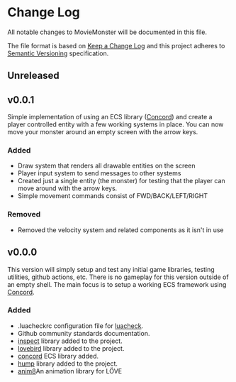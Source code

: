 # Change Log
All notable changes to MovieMonster will be documented in this file.

The file format is based on [Keep a Change Log](https://keepachangelog.com/en/1.0.0/) and this project adheres to [Semantic Versioning](https://semver.org/spec/v2.0.0.html) specification.

## Unreleased

## v0.0.1
Simple implementation of using an ECS library ([Concord](https://github.com/Tjakka5/Concord)) and create a player controlled entity with a few working systems in place. You can now move your monster around an empty screen with the arrow keys.
### Added
- Draw system that renders all drawable entities on the screen
- Player input system to send messages to other systems
- Created just a single entity (the monster) for testing that the player can move around with the arrow keys.
- Simple movement commands consist of FWD/BACK/LEFT/RIGHT

### Removed
- Removed the velocity system and related components as it isn't in use

## v0.0.0
This version will simply setup and test any initial game libraries, testing utilities, github actions, etc. There is no gameplay for this version outside of an empty shell. The main focus is to setup a working ECS framework using [Concord](https://github.com/Tjakka5/Concord).
### Added
- .luacheckrc configuration file for [luacheck](https://github.com/mpeterv/luacheck).
- Github community standards documentation.
- [inspect](https://github.com/kikito/inspect.lua) library added to the project.
- [lovebird](https://github.com/rxi/lovebird) library added to the project.
- [concord](https://github.com/Tjakka5/Concord) ECS library added.
- [hump](https://github.com/vrld/hump) library added to the project.
- [anim8](https://github.com/kikito/anim8)An animation library for LÖVE

